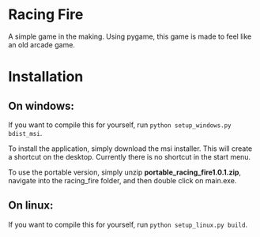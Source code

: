 # Racing Fire
A simple game in the making. Using pygame, this game is made to feel like an old arcade game.

# Installation
## On windows:
If you want to compile this for yourself, run `python setup_windows.py bdist_msi`.

To install the application, simply download the msi installer. This will create
a shortcut on the desktop. Currently there is no shortcut in the start menu.

To use the portable version, simply unzip **portable_racing_fire1.0.1.zip**, navigate into the racing_fire folder,
and then double click on main.exe.

## On linux:
If you want to compile this for yourself, run `python setup_linux.py build`.
